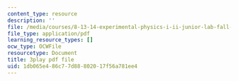 ```yaml
---
content_type: resource
description: ''
file: /media/courses/8-13-14-experimental-physics-i-ii-junior-lab-fall-2016-spring-2017/1db065e486c77d88802017f56a781ee4_GA5UVgowUKc.pdf
file_type: application/pdf
learning_resource_types: []
ocw_type: OCWFile
resourcetype: Document
title: 3play pdf file
uid: 1db065e4-86c7-7d88-8020-17f56a781ee4
---
```

